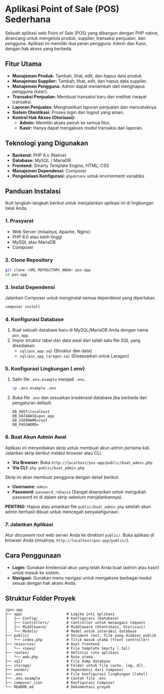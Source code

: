 # Aplikasi Point of Sale (POS) Sederhana

Sebuah aplikasi web Point of Sale (POS) yang dibangun dengan PHP native, dirancang untuk mengelola produk, supplier, transaksi penjualan, dan pengguna. Aplikasi ini memiliki dua peran pengguna: Admin dan Kasir, dengan hak akses yang berbeda.

## Fitur Utama

- **Manajemen Produk:** Tambah, lihat, edit, dan hapus data produk.
- **Manajemen Supplier:** Tambah, lihat, edit, dan hapus data supplier.
- **Manajemen Pengguna:** Admin dapat menambah dan menghapus pengguna (kasir).
- **Transaksi Penjualan:** Membuat transaksi baru dan melihat riwayat transaksi.
- **Laporan Penjualan:** Menghasilkan laporan penjualan dan mencetaknya.
- **Sistem Otentikasi:** Proses login dan logout yang aman.
- **Kontrol Hak Akses (Otorisasi):**
  - **Admin:** Memiliki akses penuh ke semua fitur.
  - **Kasir:** Hanya dapat mengakses modul transaksi dan laporan.

## Teknologi yang Digunakan

- **Backend:** PHP 8.x (Native)
- **Database:** MySQL / MariaDB
- **Frontend:** Smarty Template Engine, HTML, CSS
- **Manajemen Dependensi:** Composer
- **Pengelolaan Konfigurasi:** `phpdotenv` untuk environment variables

## Panduan Instalasi

Ikuti langkah-langkah berikut untuk menjalankan aplikasi ini di lingkungan lokal Anda.

### 1. Prasyarat

- Web Server (misalnya, Apache, Nginx)
- PHP 8.0 atau lebih tinggi
- MySQL atau MariaDB
- Composer

### 2. Clone Repository

```bash
git clone <URL_REPOSITORY_ANDA> pos-app
cd pos-app
```

### 3. Instal Dependensi

Jalankan Composer untuk menginstal semua dependensi yang diperlukan.

```bash
composer install
```

### 4. Konfigurasi Database

1.  Buat sebuah database baru di MySQL/MariaDB Anda dengan nama `pos_app`.
2.  Impor struktur tabel dan data awal dari salah satu file SQL yang disediakan:
    - `sql/pos_app.sql` (Struktur dan data)
    - `sql/pos_app_laragon.sql` (Disesuaikan untuk Laragon)

### 5. Konfigurasi Lingkungan (.env)

1.  Salin file `.env.example` menjadi `.env`.

    ```bash
    cp .env.example .env
    ```

2.  Buka file `.env` dan sesuaikan kredensial database jika berbeda dari pengaturan default.

    ```dotenv
    DB_HOST=localhost
    DB_DATABASE=pos_app
    DB_USERNAME=root
    DB_PASSWORD=
    ```

### 6. Buat Akun Admin Awal

Aplikasi ini menyediakan skrip untuk membuat akun admin pertama kali. Jalankan skrip berikut melalui browser atau CLI.

- **Via Browser:** Buka `http://localhost/pos-app/public/buat_admin.php`
- **Via CLI:** `php public/buat_admin.php`

Skrip ini akan membuat pengguna dengan detail berikut:
- **Username:** `admin`
- **Password:** `password_rahasia` (Sangat disarankan untuk mengubah password ini di dalam skrip sebelum menjalankannya).

**PENTING:** Hapus atau amankan file `public/buat_admin.php` setelah akun admin berhasil dibuat untuk mencegah penyalahgunaan.

### 7. Jalankan Aplikasi

Atur *document root* web server Anda ke direktori `public/`. Buka aplikasi di browser Anda (misalnya, `http://localhost/pos-app/public/`).

## Cara Penggunaan

- **Login:** Gunakan kredensial akun yang telah Anda buat (admin atau kasir) untuk masuk ke sistem.
- **Navigasi:** Gunakan menu navigasi untuk mengakses berbagai modul sesuai dengan hak akses Anda.

## Struktur Folder Proyek

```
/pos-app
├── app/                    # Logika inti aplikasi
│   ├── Config/             # Konfigurasi (Database)
│   ├── Controllers/        # Controller untuk menangani request
│   ├── Middleware/         # Middleware (Otentikasi, Otorisasi)
│   └── Models/             # Model untuk interaksi database
├── public/                 # Document root, file yang diakses publik
│   └── index.php           # Titik masuk utama (front controller)
├── resources/              # Aset frontend
│   └── views/              # File template Smarty (.tpl)
├── routes/                 # Definisi rute aplikasi
│   └── web.php             # Rute utama
├── sql/                    # File dump database
├── storage/                # Folder untuk file cache, log, dll.
├── vendor/                 # Dependensi dari Composer
├── .env                    # File konfigurasi lingkungan (lokal)
├── .env.example            # Contoh file .env
├── composer.json           # Konfigurasi Composer
└── README.md               # Dokumentasi proyek
```
